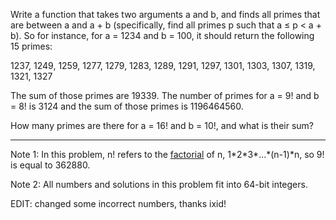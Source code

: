 Write a function that takes two arguments a and b, and finds all primes that are between a and a + b (specifically, find all primes p such that a &le; p &lt; a + b). So for instance, for a = 1234 and b = 100, it should return the following 15 primes:

1237, 1249, 1259, 1277, 1279, 1283, 1289, 1291, 1297, 1301, 1303, 1307, 1319, 1321, 1327

The sum of those primes are 19339. The number of primes for a = 9! and b = 8! is 3124 and the sum of those primes is 1196464560.

How many primes are there for a = 16! and b = 10!, and what is their sum?

***

Note 1: In this problem, n! refers to the [factorial](http://en.wikipedia.org/wiki/Factorial) of n, 1\*2\*3\*...\*(n-1)\*n, so 9! is equal to 362880. 

Note 2: All numbers and solutions in this problem fit into 64-bit integers.

EDIT: changed some incorrect numbers, thanks ixid!